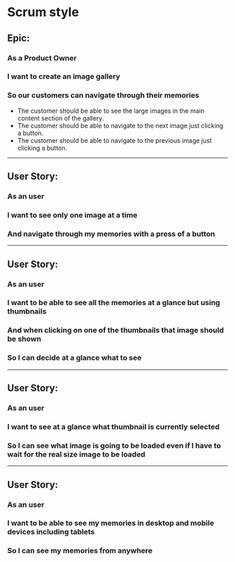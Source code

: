 # Scrum style #

## Epic: ##

### As a Product Owner ###
### I want to create an image gallery ###
### So our customers can navigate through their memories ###

* The customer should be able to see the large images in the main content section of the gallery.
* The customer should be able to navigate to the next image just clicking a button.
* The customer should be able to navigate to the previous image just clicking a button.

------

## User Story: ##

### As an user ###
### I want to see only one image at a time ###
### And navigate through my memories with a press of a button ###



------

## User Story: ##

### As an user ###
### I want to be able to see all the memories at a glance but using thumbnails  ###
### And when clicking on one of the thumbnails that image should be shown ###
### So I can decide at a glance what to see ###


------

## User Story: ##

### As an user ###
### I want to see at a glance what thumbnail is currently selected ###
### So I can see what image is going to be loaded even if I have to wait for the real size image to be loaded ###


------

## User Story: ##

### As an user ###
### I want to be able to see my memories in desktop and mobile devices including tablets ###
### So I can see my memories from anywhere ###
